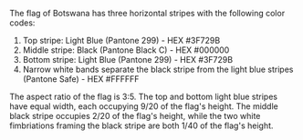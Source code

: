 The flag of Botswana has three horizontal stripes with the following color codes:

1. Top stripe: Light Blue (Pantone 299) - HEX #3F729B
2. Middle stripe: Black (Pantone Black C) - HEX #000000
3. Bottom stripe: Light Blue (Pantone 299) - HEX #3F729B
4. Narrow white bands separate the black stripe from the light blue stripes (Pantone Safe) - HEX #FFFFFF

The aspect ratio of the flag is 3:5. The top and bottom light blue stripes have equal width, each occupying 9/20 of the flag's height. The middle black stripe occupies 2/20 of the flag's height, while the two white fimbriations framing the black stripe are both 1/40 of the flag's height.